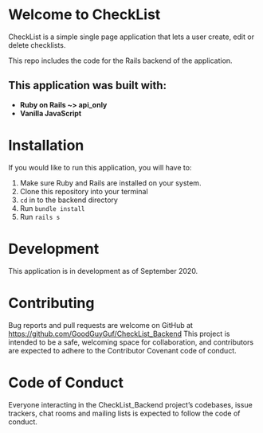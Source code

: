 # Welcome to CheckList

CheckList is a simple single page application that lets a user create, edit or delete checklists.

This repo includes the code for the Rails backend of the application.

## This application was built with:

- **Ruby on Rails ~> api_only**
- **Vanilla JavaScript**

# Installation
If you would like to run this application, you will have to:

1. Make sure Ruby and Rails are installed on your system.
2. Clone this repository into your terminal
3. `cd` in to the backend directory
4. Run `bundle install`
5. Run `rails s`

# Development
This application is in development as of September 2020.

# Contributing
Bug reports and pull requests are welcome on GitHub at https://github.com/GoodGuyGuf/CheckList_Backend This project is intended to be a safe, welcoming space for collaboration, and contributors are expected to adhere to the Contributor Covenant code of conduct.

# Code of Conduct
Everyone interacting in the CheckList_Backend project’s codebases, issue trackers, chat rooms and mailing lists is expected to follow the code of conduct.